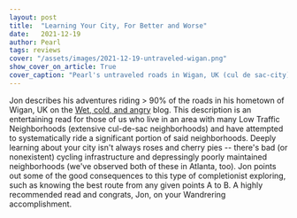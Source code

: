 ```yaml
---
layout: post
title:  "Learning Your City, For Better and Worse"
date:   2021-12-19
author: Pearl
tags: reviews
cover: "/assets/images/2021-12-19-untraveled-wigan.png"
show_cover_on_article: True
cover_caption: "Pearl's untraveled roads in Wigan, UK (cul de sac-city)"
---
```


Jon describes his adventures riding > 90% of the roads in his hometown of Wigan, UK on the [Wet, cold, and angry](https://samuriinbred.wordpress.com/2021/12/19/end-of-a-wandrer-era/) blog. This description is an entertaining read for those of us who live in an area with many Low Traffic Neighborhoods (extensive cul-de-sac neighborhoods) and have attempted to systematically ride a significant portion of said neighborhoods. Deeply learning about your city isn't always roses and cherry pies -- there's bad (or nonexistent) cycling infrastructure and depressingly poorly maintained neighborhoods (we've observed both of these in Atlanta, too). Jon points out some of the good consequences to this type of completionist exploring, such as knowing the best route from any given points A to B. A highly recommended read and congrats, Jon, on your Wandrering accomplishment.
